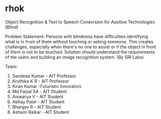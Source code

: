 # rhok
Object Recognition & Text to Speech Conevrsion for Assitive Technologies (Blind)

Problem Statement: Persons with blindness have difficulties identifying what is in front of them without touching or asking someone. This creates challenges, especially when there's no one to assist or if the object in front of them is not to be touched. Solution should understand the requirements of the users and building an image recognition system. (By SRI Labs)

Team:
1. Sandeep Kumar - AIT Professor
2. Kruthika K R - AIT Professor
3. Kiran Kumar -Futuristic Innovators
4. Md Faizal SA - AIT Student
5. Aiswarya V - AIT Student
6. Abhay Patel - AIT Student
7. Bhargav R - AIT Student
8. Ashwin Raikar - AIT Student
